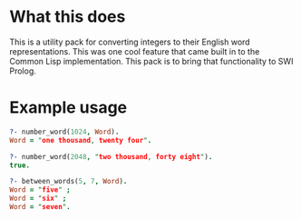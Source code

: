 # What this does

This is a utility pack for converting integers to their English word
representations. This was one cool feature that came built in to the
Common Lisp implementation. This pack is to bring that functionality
to SWI Prolog.


# Example usage

```prolog
?- number_word(1024, Word).
Word = "one thousand, twenty four".

?- number_word(2048, "two thousand, forty eight").
true.

?- between_words(5, 7, Word).
Word = "five" ;
Word = "six" ;
Word = "seven".
```